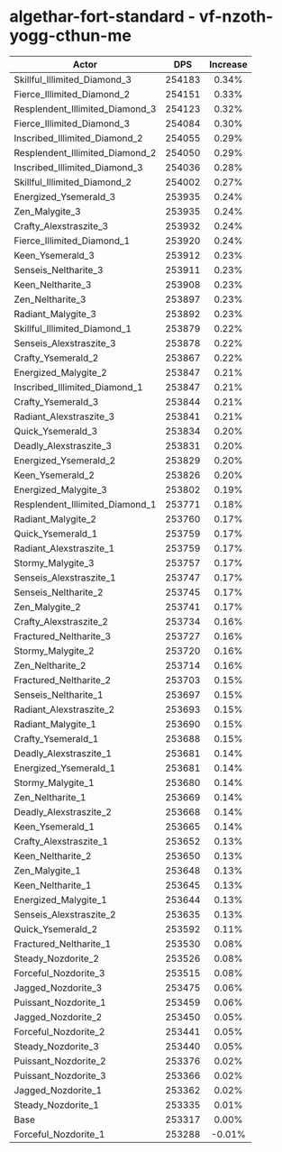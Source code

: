 # algethar-fort-standard - vf-nzoth-yogg-cthun-me
| Actor | DPS | Increase |
|---|:---:|:---:|
|Skillful_Illimited_Diamond_3|254183|0.34%|
|Fierce_Illimited_Diamond_2|254151|0.33%|
|Resplendent_Illimited_Diamond_3|254123|0.32%|
|Fierce_Illimited_Diamond_3|254084|0.30%|
|Inscribed_Illimited_Diamond_2|254055|0.29%|
|Resplendent_Illimited_Diamond_2|254050|0.29%|
|Inscribed_Illimited_Diamond_3|254036|0.28%|
|Skillful_Illimited_Diamond_2|254002|0.27%|
|Energized_Ysemerald_3|253935|0.24%|
|Zen_Malygite_3|253935|0.24%|
|Crafty_Alexstraszite_3|253932|0.24%|
|Fierce_Illimited_Diamond_1|253920|0.24%|
|Keen_Ysemerald_3|253912|0.23%|
|Senseis_Neltharite_3|253911|0.23%|
|Keen_Neltharite_3|253908|0.23%|
|Zen_Neltharite_3|253897|0.23%|
|Radiant_Malygite_3|253892|0.23%|
|Skillful_Illimited_Diamond_1|253879|0.22%|
|Senseis_Alexstraszite_3|253878|0.22%|
|Crafty_Ysemerald_2|253867|0.22%|
|Energized_Malygite_2|253847|0.21%|
|Inscribed_Illimited_Diamond_1|253847|0.21%|
|Crafty_Ysemerald_3|253844|0.21%|
|Radiant_Alexstraszite_3|253841|0.21%|
|Quick_Ysemerald_3|253834|0.20%|
|Deadly_Alexstraszite_3|253831|0.20%|
|Energized_Ysemerald_2|253829|0.20%|
|Keen_Ysemerald_2|253826|0.20%|
|Energized_Malygite_3|253802|0.19%|
|Resplendent_Illimited_Diamond_1|253771|0.18%|
|Radiant_Malygite_2|253760|0.17%|
|Quick_Ysemerald_1|253759|0.17%|
|Radiant_Alexstraszite_1|253759|0.17%|
|Stormy_Malygite_3|253757|0.17%|
|Senseis_Alexstraszite_1|253747|0.17%|
|Senseis_Neltharite_2|253745|0.17%|
|Zen_Malygite_2|253741|0.17%|
|Crafty_Alexstraszite_2|253734|0.16%|
|Fractured_Neltharite_3|253727|0.16%|
|Stormy_Malygite_2|253720|0.16%|
|Zen_Neltharite_2|253714|0.16%|
|Fractured_Neltharite_2|253703|0.15%|
|Senseis_Neltharite_1|253697|0.15%|
|Radiant_Alexstraszite_2|253693|0.15%|
|Radiant_Malygite_1|253690|0.15%|
|Crafty_Ysemerald_1|253688|0.15%|
|Deadly_Alexstraszite_1|253681|0.14%|
|Energized_Ysemerald_1|253681|0.14%|
|Stormy_Malygite_1|253680|0.14%|
|Zen_Neltharite_1|253669|0.14%|
|Deadly_Alexstraszite_2|253668|0.14%|
|Keen_Ysemerald_1|253665|0.14%|
|Crafty_Alexstraszite_1|253652|0.13%|
|Keen_Neltharite_2|253650|0.13%|
|Zen_Malygite_1|253648|0.13%|
|Keen_Neltharite_1|253645|0.13%|
|Energized_Malygite_1|253644|0.13%|
|Senseis_Alexstraszite_2|253635|0.13%|
|Quick_Ysemerald_2|253592|0.11%|
|Fractured_Neltharite_1|253530|0.08%|
|Steady_Nozdorite_2|253526|0.08%|
|Forceful_Nozdorite_3|253515|0.08%|
|Jagged_Nozdorite_3|253475|0.06%|
|Puissant_Nozdorite_1|253459|0.06%|
|Jagged_Nozdorite_2|253450|0.05%|
|Forceful_Nozdorite_2|253441|0.05%|
|Steady_Nozdorite_3|253440|0.05%|
|Puissant_Nozdorite_2|253376|0.02%|
|Puissant_Nozdorite_3|253366|0.02%|
|Jagged_Nozdorite_1|253362|0.02%|
|Steady_Nozdorite_1|253335|0.01%|
|Base|253317|0.00%|
|Forceful_Nozdorite_1|253288|-0.01%|
